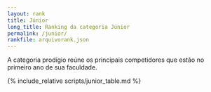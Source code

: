 ```yaml
---
layout: rank
title: Júnior
long_title: Ranking da categoria Júnior
permalink: /junior/
rankfile: arquivorank.json
---
```



A categoria prodígio reúne os principais competidores que
estão no primeiro ano de sua faculdade.

{% include_relative scripts/junior_table.md %}
